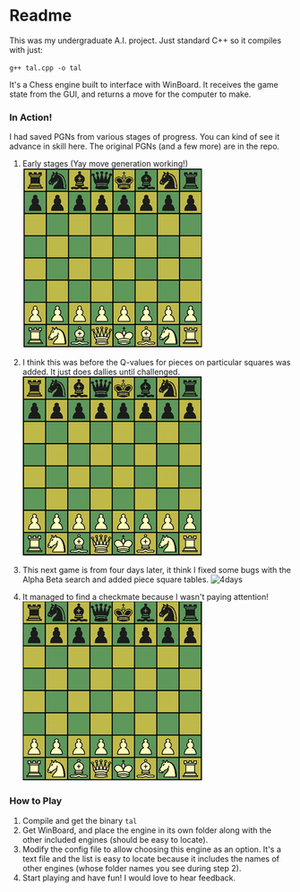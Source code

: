 # Readme

This was my undergraduate A.I. project.
Just standard C++ so it compiles with just:

`g++ tal.cpp -o tal`

It's a Chess engine built to interface with WinBoard.
It receives the game state from the GUI, and returns a
move for the computer to make.

### In Action!

I had saved PGNs from various stages of progress.
You can kind of see it advance in skill here. The
original PGNs (and a few more) are in the repo.

1. Early stages (Yay move generation working!)
![early](gifs/es.gif)

2. I think this was before the Q-values for pieces
on particular squares was added. It just does dallies
until challenged.
![rook](gifs/rs.gif)

3. This next game is from four days later, it think
I fixed some bugs with the Alpha Beta search and added
piece square tables.
![4days](gifs/fdl.gif)

4. It managed to find a checkmate because I wasn't paying
attention!
![mate](gifs/um.gif)

### How to Play

1. Compile and get the binary `tal`
2. Get WinBoard, and place the engine in its own folder along with the other included engines (should be easy to locate).
3. Modify the config file to allow choosing this engine as an option. It's a text file and the list is easy to locate because it includes the names of other engines (whose folder names you see during step 2).
4. Start playing and have fun! I would love to hear feedback.
